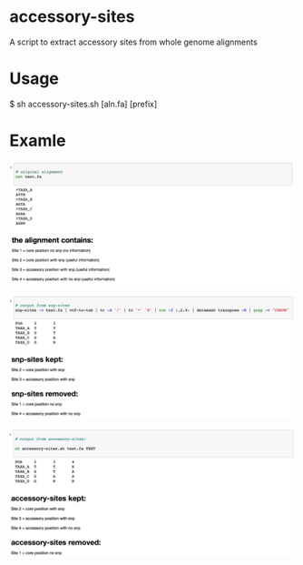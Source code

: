 # accessory-sites
A script to extract accessory sites from whole genome alignments

# Usage
$ sh accessory-sites.sh [aln.fa] [prefix]

# Examle

![alt text](https://github.com/abuultjens/accessory-sites/blob/master/aln-new.png)






![alt text](https://github.com/abuultjens/accessory-sites/blob/master/snp-sites.png)



![alt text](https://github.com/abuultjens/accessory-sites/blob/master/accessory.png)






